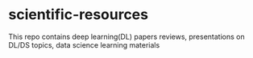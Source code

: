 # scientific-resources
This repo contains deep learning(DL) papers reviews, presentations on DL/DS topics, data science learning materials
